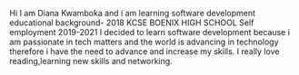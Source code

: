 Hi
I am Diana Kwamboka and i am learning software development
educational background- 2018 KCSE BOENIX HIGH SCHOOL
Self employment 2019-2021
I decided to learn software development because i am passionate in tech matters and the world is advancing in technology therefore i have the need to advance and increase my skills.
I really love reading,learning new skills and networking.
